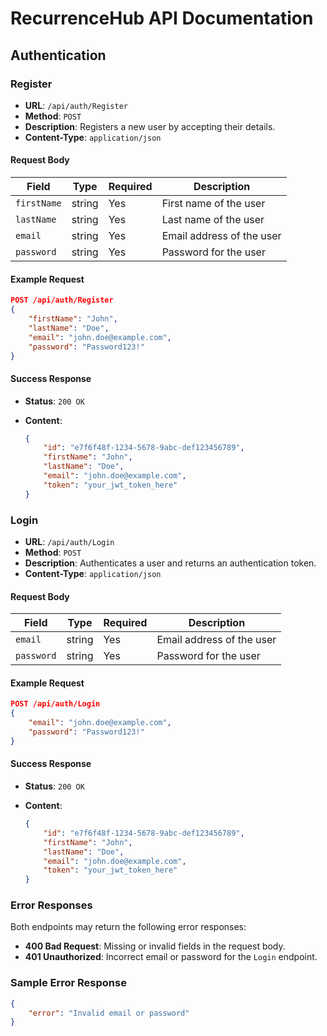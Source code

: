 # RecurrenceHub API Documentation

## Authentication

### Register

- **URL**: `/api/auth/Register`
- **Method**: `POST`
- **Description**: Registers a new user by accepting their details.
- **Content-Type**: `application/json`

#### Request Body

| Field      | Type   | Required | Description               |
|------------|--------|----------|---------------------------|
| `firstName`| string | Yes      | First name of the user    |
| `lastName` | string | Yes      | Last name of the user     |
| `email`    | string | Yes      | Email address of the user |
| `password` | string | Yes      | Password for the user     |

#### Example Request

```json
POST /api/auth/Register
{
    "firstName": "John",
    "lastName": "Doe",
    "email": "john.doe@example.com",
    "password": "Password123!"
}
```

#### Success Response

- **Status**: `200 OK`
- **Content**:

  ```json
  {
      "id": "e7f6f48f-1234-5678-9abc-def123456789",
      "firstName": "John",
      "lastName": "Doe",
      "email": "john.doe@example.com",
      "token": "your_jwt_token_here"
  }
  ```

### Login

- **URL**: `/api/auth/Login`
- **Method**: `POST`
- **Description**: Authenticates a user and returns an authentication token.
- **Content-Type**: `application/json`

#### Request Body

| Field     | Type   | Required | Description               |
|-----------|--------|----------|---------------------------|
| `email`   | string | Yes      | Email address of the user |
| `password`| string | Yes      | Password for the user     |

#### Example Request

```json
POST /api/auth/Login
{
    "email": "john.doe@example.com",
    "password": "Password123!"
}
```

#### Success Response

- **Status**: `200 OK`
- **Content**:

  ```json
  {
      "id": "e7f6f48f-1234-5678-9abc-def123456789",
      "firstName": "John",
      "lastName": "Doe",
      "email": "john.doe@example.com",
      "token": "your_jwt_token_here"
  }
  ```

### Error Responses

Both endpoints may return the following error responses:

- **400 Bad Request**: Missing or invalid fields in the request body.
- **401 Unauthorized**: Incorrect email or password for the `Login` endpoint.

### Sample Error Response

```json
{
    "error": "Invalid email or password"
}
```